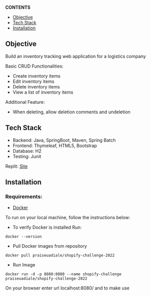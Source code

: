 

**CONTENTS**

- [Objective](#objective)
- [Tech Stack](#tech-stack)
- [Installation](#installation)


## Objective

Build an inventory tracking web application for a logistics company

Basic CRUD Functionalities:

- Create inventory items
- Edit inventory items
- Delete inventory items
- View a list of inventory items

Additional Feature:

- When deleting, allow deletion comments and undeletion

## Tech Stack

- Backend: Java, SpringBoot, Maven, Spring Batch
- Frontend: Thymeleaf, HTML5, Bootstrap
- Database: H2
- Testing: Junit


Replit: [Site](https://shopify-challenge-2022.praiseuadiale.repl.co/)

## Installation
### Requirements:
- [Docker](https://docs.docker.com/get-docker/)

To run  on your local machine, follow the instructions below:

- To verify Docker is installed Run: 
```
docker --version
```
- Pull Docker images from repository

```
docker pull praiseuadiale/shopify-challenge-2022
```

- Run Image

```
docker run -d -p 8080:8080 --name shopify-challenge praiseuadiale/shopify-challenge-2022
```

On your browser enter url localhost:8080/ and to make use

